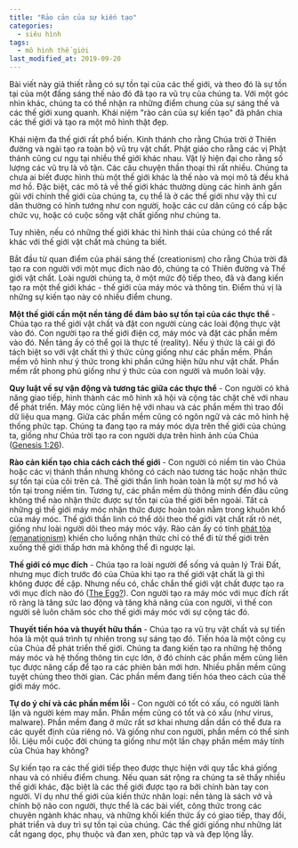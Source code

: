 ```yaml
---
title: "Rảo cản của sự kiến tạo"
categories:
  - siêu hình
tags:
  - mô hình thế giới
last_modified_at: 2019-09-20
---
```


Bài viết này giả thiết rằng có sự tồn tại của các thế giới, và theo đó là sự tồn tại của một đấng sáng thế nào đó đã tạo ra vũ trụ của chúng ta. Với một góc nhìn khác, chúng ta có thể nhận ra những điểm chung của sự sáng thế và các thế giới xung quanh. Khái niệm "rào cản của sự kiến tạo" đã phân chia các thế giới và tạo ra một mô hình thật đẹp.

Khái niệm đa thế giới rất phổ biến. Kinh thánh cho rằng Chúa trời ở Thiên đường và ngài tạo ra toàn bộ vũ trụ vật chất. Phật giáo cho rằng các vị Phật thánh cũng cư ngụ tại nhiều thế giới khác nhau. Vật lý hiện đại cho rằng số lượng các vũ trụ là vô tận. Các câu chuyện thần thoại thì rất nhiều. Chúng ta chưa ai biết được hình thù một thế giới khác là thế nào và mọi mô tả đều khá mơ hồ. Đặc biệt, các mô tả về thế giới khác thường dùng các hình ảnh gần gũi với chính thế giới của chúng ta, cụ thể là ở các thế giới như vậy thì cư dân thường có hình tướng như con người, hoặc các cư dân cũng có cấp bậc chức vụ, hoặc có cuộc sống vật chất giống như chúng ta.

Tuy nhiên, nếu có những thế giới khác thì hình thái của chúng có thể rất khác với thế giới vật chất mà chúng ta biết.

Bắt đầu từ quan điểm của phái sáng thế (creationism) cho rằng Chúa trời đã tạo ra con người với một mục đích nào đó, chúng ta có Thiên đường và Thế giới vật chất. Loài người chúng ta, ở một mức độ tiếp theo, đã và đang kiến tạo ra một thế giới khác - thế giới của máy móc và thông tin. Điểm thú vị là những sự kiến tạo này có nhiều điểm chung.

**Một thế giới cần một nền tảng để đảm bảo sự tồn tại của các thực thể** - Chúa tạo ra thế giới vật chất và đặt con người cùng các loài động thực vật vào đó. Con người tạo ra thế giới điện cơ, máy móc và đặt các phần mềm vào đó. Nền tảng ấy có thể gọi là thực tế (reality). Nếu ý thức là cái gì đó tách biệt so với vật chất thì ý thức cũng giống như các phần mềm. Phần mềm vô hình như ý thức trong khi phần cứng hiện hữu như vật chất. Phần mềm rất phong phú giống như ý thức của con người và muôn loài vậy.

**Quy luật về sự vận động và tương tác giữa các thực thể** - Con người có khả năng giao tiếp, hình thành các mô hình xã hội và cộng tác chặt chẽ với nhau để phát triển. Máy móc cũng liên hệ với nhau và các phần mềm thì trao đổi dữ liệu qua mạng. Giữa các phần mềm cũng có ngôn ngữ và các mô hình hệ thống phức tạp. Chúng ta đang tạo ra máy móc dựa trên thế giới của chúng ta, giống như Chúa trời tạo ra con người dựa trên hình ảnh của Chúa ([Genesis 1:26](https://www.jw.org/en/publications/bible/nwt/books/genesis/1#v1001026)).

**Rào cản kiến tạo chia cách cách thế giới** - Con người có niềm tin vào Chúa hoặc các vị thánh thần nhưng không có cách nào tương tác hoặc nhận thức sự tồn tại của cõi trên cả. Thế giới thần linh hoàn toàn là một sự mơ hồ và tồn tại trong niềm tin. Tương tự, các phần mềm dù thông minh đến đâu cũng không thể nào nhận thức được sự tồn tại của thế giới bên ngoài. Tất cả những gì thế giới máy móc nhận thức được hoàn toàn nằm trong khuôn khổ của máy móc. Thế giới thần linh có thể dõi theo thế giới vật chất rất rõ nét, giống như loài người dõi theo máy móc vậy. Rào cản ấy có tính [phát tỏa (emanationism)](https://en.wikipedia.org/wiki/Emanationism) khiến cho luồng nhận thức chỉ có thể đi từ thế giới trên xuống thế giới thấp hơn mà không thể đi ngược lại.

**Thế giới có mục đích** - Chúa tạo ra loài người để sống vả quản lý Trái Đất, nhưng mục đích trước đó của Chúa khi tạo ra thế giới vật chất là gì thì không được đề cập. Nhưng nếu có, chắc chắn thế giới vật chất được tạo ra với mục đích nào đó ([The Egg?](https://www.youtube.com/watch?v=h6fcK_fRYaI)). Con người tạo ra máy móc với mục đích rất rõ ràng là tăng sức lao động và tăng khả năng của con người, vì thế con người sẽ luôn chăm sóc cho thế giới máy móc với sự cộng tác đó.

**Thuyết tiến hóa và thuyết hữu thần** - Chúa tạo ra vũ trụ vật chất và sự tiến hóa là một quá trình tự nhiên trong sự sáng tạo đó. Tiến hóa là một công cụ của Chúa để phát triển thế giới. Chúng ta đang kiến tạo ra những hệ thống máy móc và hệ thống thông tin cực lớn, ở đó chính các phần mềm cũng liên tục được nâng cấp để tạo ra các phiên bản mới hơn. Nhiều phần mềm cũng tuyệt chủng theo thời gian. Các phần mềm đang tiến hóa theo cách của thế giới máy móc.

**Tự do ý chí và các phần mềm lỗi** - Con người có tốt có xấu, có người lành lặn và người kém may mắn. Phần mềm cũng có tốt và có xấu (như virus, malware). Phần mềm đang ở mức rất sơ khai nhưng dần dần có thể đưa ra các quyết định của riêng nó. Và giống như con người, phần mềm có thể sinh lỗi. Liệu mỗi cuộc đời chúng ta giống như một lần chạy phần mềm máy tính của Chúa hay không?

Sự kiến tạo ra các thế giới tiếp theo được thực hiện với quy tắc khá giống nhau và có nhiều điểm chung. Nếu quan sát rộng ra chúng ta sẽ thấy nhiều thế giới khác, đặc biệt là các thế giới được tạo ra bởi chính bàn tay con người. Ví dụ như thế giới của kiến thức nhân loại: nền tảng là sách vở và̀ chính bộ não con người, thực thể là các bài viết, công thức trong các chuyên ngành khác nhau, và những khối kiến thức ấy có giao tiếp, thay đổi, phát triển và duy trì sự tồn tại của chúng. Các thế giới giống như những lát cắt ngang dọc, phụ thuộc và đan xen, phức tạp và và đẹp lộng lẫy.



